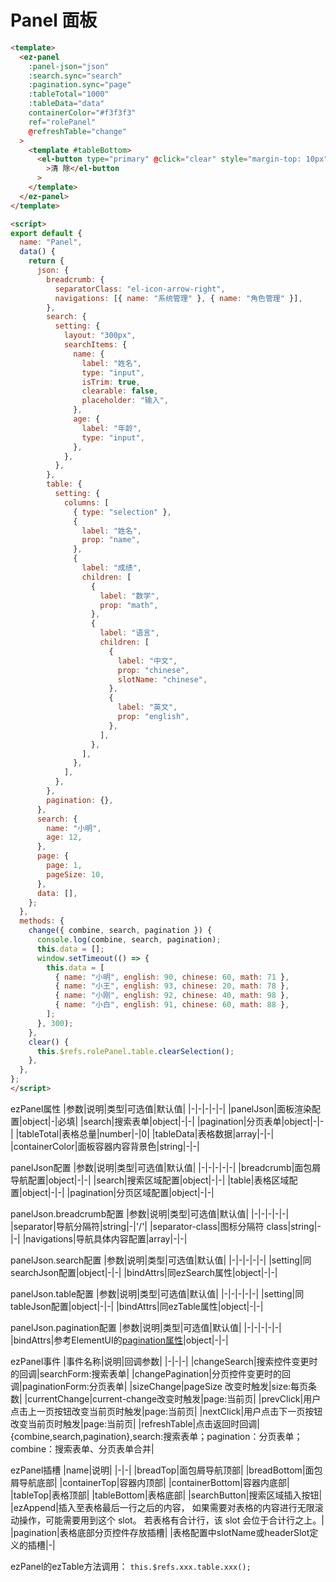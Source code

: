 # Panel 面板
<Panel/>

```html
<template>
  <ez-panel
    :panel-json="json"
    :search.sync="search"
    :pagination.sync="page"
    :tableTotal="1000"
    :tableData="data"
    containerColor="#f3f3f3"
    ref="rolePanel"
    @refreshTable="change"
  >
    <template #tableBottom>
      <el-button type="primary" @click="clear" style="margin-top: 10px"
        >清 除</el-button
      >
    </template>
  </ez-panel>
</template>

<script>
export default {
  name: "Panel",
  data() {
    return {
      json: {
        breadcrumb: {
          separatorClass: "el-icon-arrow-right",
          navigations: [{ name: "系统管理" }, { name: "角色管理" }],
        },
        search: {
          setting: {
            layout: "300px",
            searchItems: {
              name: {
                label: "姓名",
                type: "input",
                isTrim: true,
                clearable: false,
                placeholder: "输入",
              },
              age: {
                label: "年龄",
                type: "input",
              },
            },
          },
        },
        table: {
          setting: {
            columns: [
              { type: "selection" },
              {
                label: "姓名",
                prop: "name",
              },
              {
                label: "成绩",
                children: [
                  {
                    label: "数学",
                    prop: "math",
                  },
                  {
                    label: "语言",
                    children: [
                      {
                        label: "中文",
                        prop: "chinese",
                        slotName: "chinese",
                      },
                      {
                        label: "英文",
                        prop: "english",
                      },
                    ],
                  },
                ],
              },
            ],
          },
        },
        pagination: {},
      },
      search: {
        name: "小明",
        age: 12,
      },
      page: {
        page: 1,
        pageSize: 10,
      },
      data: [],
    };
  },
  methods: {
    change({ combine, search, pagination }) {
      console.log(combine, search, pagination);
      this.data = [];
      window.setTimeout(() => {
        this.data = [
          { name: "小明", english: 90, chinese: 60, math: 71 },
          { name: "小王", english: 93, chinese: 20, math: 78 },
          { name: "小刚", english: 92, chinese: 40, math: 98 },
          { name: "小白", english: 91, chinese: 60, math: 88 },
        ];
      }, 300);
    },
    clear() {
      this.$refs.rolePanel.table.clearSelection();
    },
  },
};
</script>
```

ezPanel属性
|参数|说明|类型|可选值|默认值|
|-|-|-|-|-|
|panelJson|面板渲染配置|object|-|必填|
|search|搜索表单|object|-|-|
|pagination|分页表单|object|-|-|
|tableTotal|表格总量|number|-|0|
|tableData|表格数据|array|-|-|
|containerColor|面板容器内容背景色|string|-|-|


panelJson配置
|参数|说明|类型|可选值|默认值|
|-|-|-|-|-|
|breadcrumb|面包屑导航配置|object|-|-|
|search|搜索区域配置|object|-|-|
|table|表格区域配置|object|-|-|
|pagination|分页区域配置|object|-|-|

panelJson.breadcrumb配置
|参数|说明|类型|可选值|默认值|
|-|-|-|-|-|
|separator|导航分隔符|string|-|'/'|
|separator-class|图标分隔符 class|string|-|-|
|navigations|导航具体内容配置|array|-|-|

panelJson.search配置
|参数|说明|类型|可选值|默认值|
|-|-|-|-|-|
|setting|同searchJson配置|object|-|-|
|bindAttrs|同ezSearch属性|object|-|-|

panelJson.table配置
|参数|说明|类型|可选值|默认值|
|-|-|-|-|-|
|setting|同tableJson配置|object|-|-|
|bindAttrs|同ezTable属性|object|-|-|

panelJson.pagination配置
|参数|说明|类型|可选值|默认值|
|-|-|-|-|-|
|bindAttrs|参考ElementUI的[pagination属性](https://element.eleme.cn/#/zh-CN/component/pagination)|object|-|-|

ezPanel事件
|事件名称|说明|回调参数|
|-|-|-|
|changeSearch|搜索控件变更时的回调|searchForm:搜索表单|
|changePagination|分页控件变更时的回调|paginationForm:分页表单|
|sizeChange|pageSize 改变时触发|size:每页条数|
|currentChange|current-change改变时触发|page:当前页|
|prevClick|用户点击上一页按钮改变当前页时触发|page:当前页|
|nextClick|用户点击下一页按钮改变当前页时触发|page:当前页|
|refreshTable|点击返回时回调|{combine,search,pagination},search:搜索表单；pagination：分页表单；combine：搜索表单、分页表单合并|

ezPanel插槽
|name|说明|
|-|-|
|breadTop|面包屑导航顶部|
|breadBottom|面包屑导航底部|
|containerTop|容器内顶部|
|containerBottom|容器内底部|
|tableTop|表格顶部|
|tableBottom|表格底部|
|searchButton|搜索区域插入按钮|
|ezAppend|插入至表格最后一行之后的内容， 如果需要对表格的内容进行无限滚动操作，可能需要用到这个 slot。 若表格有合计行，该 slot 会位于合计行之上。|
|pagination|表格底部分页控件存放插槽|
|表格配置中slotName或headerSlot定义的插槽|-|


ezPanel的ezTable方法调用：
`this.$refs.xxx.table.xxx();`